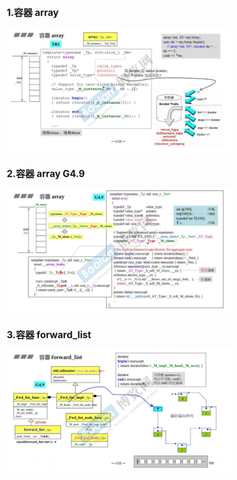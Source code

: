 ## 1.容器 array
![](attachments/17.1.1array、forward_list深度探索.jpg)
  
## 2.容器 array G4.9
![](attachments/17.1.2array、forward_list深度探索.jpg)
  
## 3.容器 forward_list
![](attachments/17.1.3array、forward_list深度探索.jpg)